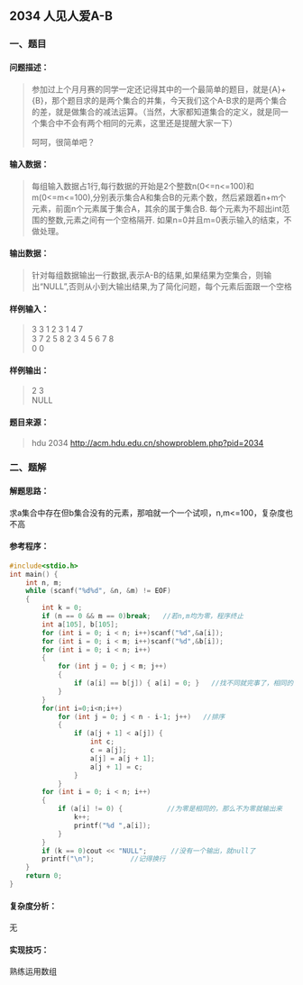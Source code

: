 ## 2034 人见人爱A-B

### 一、题目

#### **问题描述**：

> 参加过上个月月赛的同学一定还记得其中的一个最简单的题目，就是{A}+{B}，那个题目求的是两个集合的并集，今天我们这个A-B求的是两个集合的差，就是做集合的减法运算。（当然，大家都知道集合的定义，就是同一个集合中不会有两个相同的元素，这里还是提醒大家一下）
>
> 呵呵，很简单吧？

#### **输入数据**：

> 每组输入数据占1行,每行数据的开始是2个整数n(0<=n<=100)和m(0<=m<=100),分别表示集合A和集合B的元素个数，然后紧跟着n+m个元素，前面n个元素属于集合A，其余的属于集合B. 每个元素为不超出int范围的整数,元素之间有一个空格隔开.
> 如果n=0并且m=0表示输入的结束，不做处理。

#### **输出数据**：

> 针对每组数据输出一行数据,表示A-B的结果,如果结果为空集合，则输出“NULL”,否则从小到大输出结果,为了简化问题，每个元素后面跟一个空格

#### **样例输入**：  

> 3 3 1 2 3 1 4 7  
> 3 7 2 5 8 2 3 4 5 6 7 8   
> 0 0

#### **样例输出**：  

> 2 3  
> NULL

#### **题目来源**：

> hdu 2034 http://acm.hdu.edu.cn/showproblem.php?pid=2034

### 二、题解

#### **解题思路**：

求a集合中存在但b集合没有的元素，那咱就一个一个试呗，n,m<=100，复杂度也不高

#### **参考程序**：

```c++
#include<stdio.h>
int main() {
    int n, m;
    while (scanf("%d%d", &n, &m) != EOF)
    {
        int k = 0;
        if (n == 0 && m == 0)break;   //若n,m均为零，程序终止
        int a[105], b[105];
        for (int i = 0; i < n; i++)scanf("%d",&a[i]);
        for (int i = 0; i < m; i++)scanf("%d",&b[i]);
        for (int i = 0; i < n; i++)
        {
            for (int j = 0; j < m; j++)
            {
                if (a[i] == b[j]) { a[i] = 0; }   //找不同就完事了，相同的把相应a集合的元素赋值为0
            }
        }
        for(int i=0;i<n;i++)
            for (int j = 0; j < n - i-1; j++)   //排序
            {
                if (a[j + 1] < a[j]) {
                    int c;
                    c = a[j];
                    a[j] = a[j + 1];
                    a[j + 1] = c;
                }
            }
        for (int i = 0; i < n; i++)
        {
            if (a[i] != 0) {           //为零是相同的，那么不为零就输出来
                k++;
                printf("%d ",a[i]);
            }
        }
        if (k == 0)cout << "NULL";      //没有一个输出，就null了
        printf("\n");         //记得换行
    }
	return 0;
}
```
#### 复杂度分析：

无

#### 实现技巧：

熟练运用数组